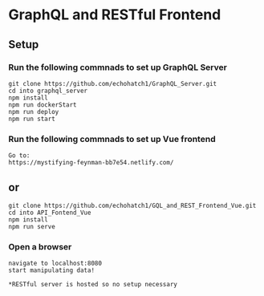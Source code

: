 # GraphQL and RESTful Frontend

## Setup

### Run the following commnads to set up GraphQL Server
```
git clone https://github.com/echohatch1/GraphQL_Server.git
cd into graphql_server
npm install
npm run dockerStart
npm run deploy
npm run start
```
### Run the following commnads to set up Vue frontend
```
Go to:
https://mystifying-feynman-bb7e54.netlify.com/
```
## or

```
git clone https://github.com/echohatch1/GQL_and_REST_Frontend_Vue.git
cd into API_Fontend_Vue
npm install
npm run serve
```
### Open a browser
```
navigate to localhost:8080
start manipulating data!

*RESTful server is hosted so no setup necessary
```